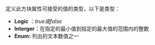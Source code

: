 定义此方块属性可接受的值的类型，以下是类型：

- **Logic** ：_true或false_
- **Interger**：在指定的最小值到指定的最大值的范围内的整数
- **Enum:** 列出的文本数值之一